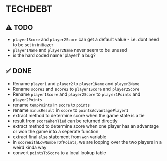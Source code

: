 #  TECHDEBT

## ⚠️ TODO
- `player1Score` and `player2Score` can get a default value - i.e. dont need to be set in initiazer
- `player1Name` and `player2Name` never seem to be unused
- is the hard coded name 'player1' a bug? 

 
## ✅ DONE
- Rename `player1` and `player2` to `player1Name` and `player2Name`
- Rename `score1` and `score2` to `player1Score` and `player2Score`
- Rename `player1Score` and `player2Score` to `player1Points` and `player2Points` 
- rename `tempPoints` in `score` to `points`
- rename `minusResult` in `score` to `pointsAdvantagePlayer1`
- extract method to determine score when the game state is a tie
- result from `scoreWhenTied` can be returned directly
- extract method to determine score when one player has an advantage or won the game into a seperate function
- extract final `else` statement from `won` variable
- in `scoreWithLowNumberOfPoints`, we are looping over the two players in a weird kinda way
- convert `pointsToScore` to a local lookup table